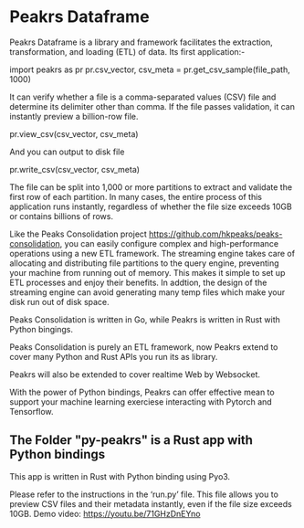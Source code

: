# Peakrs Dataframe
Peakrs Dataframe is a library and framework facilitates the extraction, transformation, and loading (ETL) of data. Its first application:-

  import peakrs as pr
  pr.csv_vector, csv_meta = pr.get_csv_sample(file_path, 1000)

It can verify whether a file is a comma-separated values (CSV) file and determine its delimiter other than comma. If the file passes validation, it can instantly preview a billion-row file. 
 
  pr.view_csv(csv_vector, csv_meta)

And you can output to disk file

  pr.write_csv(csv_vector, csv_meta)

The file can be split into 1,000 or more partitions to extract and validate the first row of each partition. In many cases, the entire process of this application runs instantly, regardless of whether the file size exceeds 10GB or contains billions of rows.

Like the Peaks Consolidation project https://github.com/hkpeaks/peaks-consolidation, you can easily configure complex and high-performance operations using a new ETL framework. The streaming engine takes care of allocating and distributing file partitions to the query engine, preventing your machine from running out of memory. This makes it simple to set up ETL processes and enjoy their benefits. In addtion, the design of the streaming engine can avoid generating many temp files which make your disk run out of disk space.

Peaks Consolidation is written in Go, while Peakrs is written in Rust with Python bingings.

Peaks Consolidation is purely an ETL framework, now Peakrs extend to cover many Python and Rust APIs you run its as library.

Peakrs will also be extended to cover realtime Web by Websocket.

With the power of Python bindings, Peakrs can offer effective mean to support your machine learning exerciese interacting with Pytorch and Tensorflow.

## The Folder "py-peakrs" is a Rust app with Python bindings

This app is written in Rust with Python binding using Pyo3. 

Please refer to the instructions in the ‘run.py’ file. This file allows you to preview CSV files and their metadata instantly, even if the file size exceeds 10GB. Demo video: https://youtu.be/71GHzDnEYno

